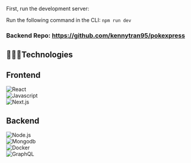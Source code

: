 First, run the development server:

Run the following command in the CLI: ```npm run dev```

### Backend Repo: https://github.com/kennytran95/pokexpress

## 👩🏻‍💻Technologies

## Frontend
![React](https://img.shields.io/badge/react-%2320232a.svg?style=for-the-badge&logo=react&logoColor=%2361DAFB&labelColor=black)
<br>
![Javascript](https://img.shields.io/badge/-Javascript-F0DB4F?style=for-the-badge&labelColor=black&logo=javascript&logoColor=F0DB4F)
<br>
![Next.js](https://img.shields.io/badge/-NextJS-62cfc9?style=for-the-badge&labelColor=black&logo=next.js&logoColor=white)
<br>

## Backend
![Node.js](https://img.shields.io/badge/-Nodejs-3C873A?style=for-the-badge&labelColor=black&logo=node.js&logoColor=3C873A)
<br>
![Mongodb](https://img.shields.io/badge/-MongoDB-white?style=for-the-badge&labelColor=black&logo=mongodb&logoColor=white)
<br>
![Docker](https://img.shields.io/badge/-Docker-blue?style=for-the-badge&labelColor=black&logo=docker&logoColor=blue)
<br>
![GraphQL](https://img.shields.io/badge/-GraphQL-pink?style=for-the-badge&labelColor=black&logo=graphql&logoColor=pink)
